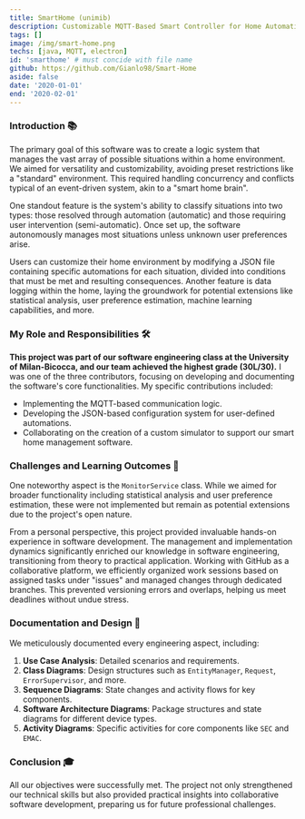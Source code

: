 ```yaml
---
title: SmartHome (unimib)
description: Customizable MQTT-Based Smart Controller for Home Automation
tags: []
image: /img/smart-home.png
techs: [java, MQTT, electron]
id: 'smarthome' # must concide with file name
github: https://github.com/Gianlo98/Smart-Home
aside: false
date: '2020-01-01'
end: '2020-02-01'
---
```


### Introduction 📚

The primary goal of this software was to create a logic system that manages the vast array of possible situations within a home environment. We aimed for versatility and customizability, avoiding preset restrictions like a "standard" environment. This required handling concurrency and conflicts typical of an event-driven system, akin to a "smart home brain".

One standout feature is the system's ability to classify situations into two types: those resolved through automation (automatic) and those requiring user intervention (semi-automatic). Once set up, the software autonomously manages most situations unless unknown user preferences arise.

Users can customize their home environment by modifying a JSON file containing specific automations for each situation, divided into conditions that must be met and resulting consequences. Another feature is data logging within the home, laying the groundwork for potential extensions like statistical analysis, user preference estimation, machine learning capabilities, and more.

### My Role and Responsibilities 🛠️

**This project was part of our software engineering class at the University of Milan-Bicocca, and our team achieved the highest grade (30L/30).** I was one of the three contributors, focusing on developing and documenting the software's core functionalities. My specific contributions included:

- Implementing the MQTT-based communication logic.
- Developing the JSON-based configuration system for user-defined automations.
- Collaborating on the creation of a custom simulator to support our smart home management software.

### Challenges and Learning Outcomes 🌱

One noteworthy aspect is the `MonitorService` class. While we aimed for broader functionality including statistical analysis and user preference estimation, these were not implemented but remain as potential extensions due to the project's open nature.

From a personal perspective, this project provided invaluable hands-on experience in software development. The management and implementation dynamics significantly enriched our knowledge in software engineering, transitioning from theory to practical application. Working with GitHub as a collaborative platform, we efficiently organized work sessions based on assigned tasks under "issues" and managed changes through dedicated branches. This prevented versioning errors and overlaps, helping us meet deadlines without undue stress.

### Documentation and Design 📑

We meticulously documented every engineering aspect, including:

1. **Use Case Analysis**: Detailed scenarios and requirements.
2. **Class Diagrams**: Design structures such as `EntityManager`, `Request`, `ErrorSupervisor`, and more.
3. **Sequence Diagrams**: State changes and activity flows for key components.
4. **Software Architecture Diagrams**: Package structures and state diagrams for different device types.
5. **Activity Diagrams**: Specific activities for core components like `SEC` and `EMAC`.

### Conclusion 🎓

All our objectives were successfully met. The project not only strengthened our technical skills but also provided practical insights into collaborative software development, preparing us for future professional challenges.
